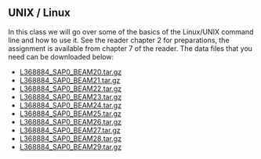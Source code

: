 ## UNIX / Linux
In this class we will go over some of the basics of the Linux/UNIX command line
and how to use it. See the reader chapter 2 for preparations, the assignment is
available from chapter 7 of the reader. The data files that you need can be
downloaded below:

* [L368884_SAP0_BEAM20.tar.gz](L368884_SAP0_BEAM20.tar.gz)
* [L368884_SAP0_BEAM21.tar.gz](L368884_SAP0_BEAM21.tar.gz)
* [L368884_SAP0_BEAM22.tar.gz](L368884_SAP0_BEAM22.tar.gz)
* [L368884_SAP0_BEAM23.tar.gz](L368884_SAP0_BEAM23.tar.gz)
* [L368884_SAP0_BEAM24.tar.gz](L368884_SAP0_BEAM24.tar.gz)
* [L368884_SAP0_BEAM25.tar.gz](L368884_SAP0_BEAM25.tar.gz)
* [L368884_SAP0_BEAM26.tar.gz](L368884_SAP0_BEAM26.tar.gz)
* [L368884_SAP0_BEAM27.tar.gz](L368884_SAP0_BEAM27.tar.gz)
* [L368884_SAP0_BEAM28.tar.gz](L368884_SAP0_BEAM28.tar.gz)
* [L368884_SAP0_BEAM29.tar.gz](L368884_SAP0_BEAM29.tar.gz)
